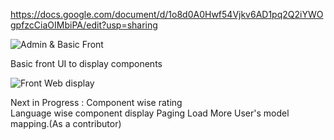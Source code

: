 https://docs.google.com/document/d/1o8d0A0Hwf54Vjkv6AD1pq2Q2iYWOgpfzcCiaOIMbiPA/edit?usp=sharing

![Admin & Basic Front ](https://github.com/adneerav/component_showcase/blob/web_display/page_screenshots/admin_with_front.gif)


Basic front UI to display components


![Front Web display ](https://github.com/adneerav/component_showcase/blob/web_display/page_screenshots/front.gif)



Next in Progress :
    Component wise rating    
    Language wise component display
    Paging
    Load More
    User's model mapping.(As a contributor)
